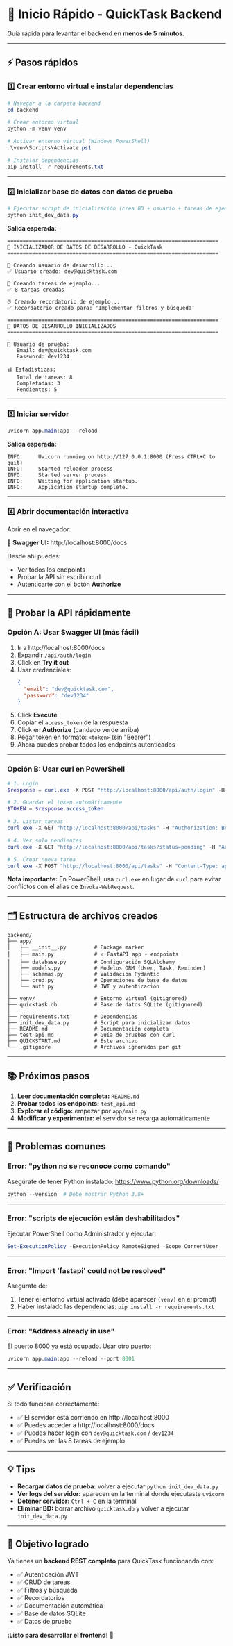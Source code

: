 # 🚀 Inicio Rápido - QuickTask Backend

Guía rápida para levantar el backend en **menos de 5 minutos**.

---

## ⚡ Pasos rápidos

### 1️⃣ Crear entorno virtual e instalar dependencias

```powershell
# Navegar a la carpeta backend
cd backend

# Crear entorno virtual
python -m venv venv

# Activar entorno virtual (Windows PowerShell)
.\venv\Scripts\Activate.ps1

# Instalar dependencias
pip install -r requirements.txt
```

---

### 2️⃣ Inicializar base de datos con datos de prueba

```powershell
# Ejecutar script de inicialización (crea BD + usuario + tareas de ejemplo)
python init_dev_data.py
```

**Salida esperada:**
```
====================================================================
🔧 INICIALIZADOR DE DATOS DE DESARROLLO - QuickTask
====================================================================

👤 Creando usuario de desarrollo...
✅ Usuario creado: dev@quicktask.com

📝 Creando tareas de ejemplo...
✅ 8 tareas creadas

⏰ Creando recordatorio de ejemplo...
✅ Recordatorio creado para: 'Implementar filtros y búsqueda'

====================================================================
🎉 DATOS DE DESARROLLO INICIALIZADOS
====================================================================

👤 Usuario de prueba:
   Email: dev@quicktask.com
   Password: dev1234

📊 Estadísticas:
   Total de tareas: 8
   Completadas: 3
   Pendientes: 5
```

---

### 3️⃣ Iniciar servidor

```powershell
uvicorn app.main:app --reload
```

**Salida esperada:**
```
INFO:     Uvicorn running on http://127.0.0.1:8000 (Press CTRL+C to quit)
INFO:     Started reloader process
INFO:     Started server process
INFO:     Waiting for application startup.
INFO:     Application startup complete.
```

---

### 4️⃣ Abrir documentación interactiva

Abrir en el navegador:

**📘 Swagger UI:** http://localhost:8000/docs

Desde ahí puedes:
- Ver todos los endpoints
- Probar la API sin escribir curl
- Autenticarte con el botón **Authorize**

---

## 🧪 Probar la API rápidamente

### Opción A: Usar Swagger UI (más fácil)

1. Ir a http://localhost:8000/docs
2. Expandir `/api/auth/login`
3. Click en **Try it out**
4. Usar credenciales:
   ```json
   {
     "email": "dev@quicktask.com",
     "password": "dev1234"
   }
   ```
5. Click **Execute**
6. Copiar el `access_token` de la respuesta
7. Click en **Authorize** (candado verde arriba)
8. Pegar token en formato: `<token>` (sin "Bearer")
9. Ahora puedes probar todos los endpoints autenticados

---

### Opción B: Usar curl en PowerShell

```powershell
# 1. Login
$response = curl.exe -X POST "http://localhost:8000/api/auth/login" -H "Content-Type: application/json" -d '{\"email\": \"dev@quicktask.com\", \"password\": \"dev1234\"}' | ConvertFrom-Json

# 2. Guardar el token automáticamente
$TOKEN = $response.access_token

# 3. Listar tareas
curl.exe -X GET "http://localhost:8000/api/tasks" -H "Authorization: Bearer $TOKEN"

# 4. Ver solo pendientes
curl.exe -X GET "http://localhost:8000/api/tasks?status=pending" -H "Authorization: Bearer $TOKEN"

# 5. Crear nueva tarea
curl.exe -X POST "http://localhost:8000/api/tasks" -H "Content-Type: application/json" -H "Authorization: Bearer $TOKEN" -d '{\"title\": \"Mi tarea nueva\"}'
```

**Nota importante:** En PowerShell, usa `curl.exe` en lugar de `curl` para evitar conflictos con el alias de `Invoke-WebRequest`.

---

## 🗂️ Estructura de archivos creados

```
backend/
├── app/
│   ├── __init__.py         # Package marker
│   ├── main.py             # ⭐ FastAPI app + endpoints
│   ├── database.py         # Configuración SQLAlchemy
│   ├── models.py           # Modelos ORM (User, Task, Reminder)
│   ├── schemas.py          # Validación Pydantic
│   ├── crud.py             # Operaciones de base de datos
│   └── auth.py             # JWT y autenticación
│
├── venv/                   # Entorno virtual (gitignored)
├── quicktask.db            # Base de datos SQLite (gitignored)
│
├── requirements.txt        # Dependencias
├── init_dev_data.py        # Script para inicializar datos
├── README.md               # Documentación completa
├── test_api.md             # Guía de pruebas con curl
├── QUICKSTART.md           # Este archivo
└── .gitignore              # Archivos ignorados por git
```

---

## 📚 Próximos pasos

1. **Leer documentación completa:** `README.md`
2. **Probar todos los endpoints:** `test_api.md`
3. **Explorar el código:** empezar por `app/main.py`
4. **Modificar y experimentar:** el servidor se recarga automáticamente

---

## 🐛 Problemas comunes

### Error: "python no se reconoce como comando"

Asegúrate de tener Python instalado: https://www.python.org/downloads/

```powershell
python --version  # Debe mostrar Python 3.8+
```

---

### Error: "scripts de ejecución están deshabilitados"

Ejecutar PowerShell como Administrador y ejecutar:

```powershell
Set-ExecutionPolicy -ExecutionPolicy RemoteSigned -Scope CurrentUser
```

---

### Error: "Import 'fastapi' could not be resolved"

Asegúrate de:
1. Tener el entorno virtual activado (debe aparecer `(venv)` en el prompt)
2. Haber instalado las dependencias: `pip install -r requirements.txt`

---

### Error: "Address already in use"

El puerto 8000 ya está ocupado. Usar otro puerto:

```powershell
uvicorn app.main:app --reload --port 8001
```

---

## ✅ Verificación

Si todo funciona correctamente:

- ✅ El servidor está corriendo en http://localhost:8000
- ✅ Puedes acceder a http://localhost:8000/docs
- ✅ Puedes hacer login con `dev@quicktask.com` / `dev1234`
- ✅ Puedes ver las 8 tareas de ejemplo

---

## 💡 Tips

- **Recargar datos de prueba:** volver a ejecutar `python init_dev_data.py`
- **Ver logs del servidor:** aparecen en la terminal donde ejecutaste `uvicorn`
- **Detener servidor:** `Ctrl + C` en la terminal
- **Eliminar BD:** borrar archivo `quicktask.db` y volver a ejecutar `init_dev_data.py`

---

## 🎯 Objetivo logrado

Ya tienes un **backend REST completo** para QuickTask funcionando con:

- ✅ Autenticación JWT
- ✅ CRUD de tareas
- ✅ Filtros y búsqueda
- ✅ Recordatorios
- ✅ Documentación automática
- ✅ Base de datos SQLite
- ✅ Datos de prueba

**¡Listo para desarrollar el frontend!** 🚀
